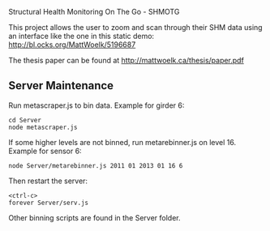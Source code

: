 Structural Health Monitoring On The Go - SHMOTG

This project allows the user to zoom and scan through their SHM data using an interface like the one in this static demo: http://bl.ocks.org/MattWoelk/5196687

The thesis paper can be found at http://mattwoelk.ca/thesis/paper.pdf

## Server Maintenance

Run metascraper.js to bin data. Example for girder 6:

    cd Server
    node metascraper.js

If some higher levels are not binned, run metarebinner.js on level 16. Example for sensor 6:

    node Server/metarebinner.js 2011 01 2013 01 16 6

Then restart the server:

    <ctrl-c>
    forever Server/serv.js

Other binning scripts are found in the Server folder.
